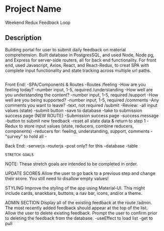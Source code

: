# Project Name

Weekend Redux Feedback Loop
## Description

Building portal for user to submit daily feedback on material comprehension. Built database in PostgresSQL, and used Node, Node pg, and Express for server-side routers, all for back end functionality. For front end, used Javascript, Axios, React, and React-Redux, to creat SPA with complete input functionality and state tracking across multiple url paths.



##

<!-- BUILD INFO GOES HERE -->



Front End:
    -SPA/Components & Routes
        -Routes
            /feeling
                -How are you feeling today?
                    -number input, 1-5, required
            /understanding
                -How well are you understanding the content?
                    -number input, 1-5, required
            /support
                -How well are you being supported?
                    -number input, 1-5, required
            /comments
                -Any comments you want to leave?
                    -text, not required
            /submit
                -Review:
                    -all input values (state)
                    -submit button
                        -save to database
                        -take to submission success page (NEW ROUTE)
                            -Submission success page
                            -success message
                            -button to submit new feedback
                                -reset all state data & return to step 1
    -Redux to store input values (state, reducers, combine reducers, components)
        -reducers for: feeling, understanding, support, comments 
        -"survey" to hold all
        -

Back End:
    -serverjs
    -routerjs
        -post only? for this 
    -database
        -table
    



    STRETCH GOALS
NOTE: These stretch goals are intended to be completed in order.

UPDATE SCORES
Allow the user to go back to a previous step and change their score. You still need to disallow empty values!

STYLING
Improve the styling of the app using Material-UI. This might include cards, snackbars, buttons, a nav bar, icons, and/or a theme.

ADMIN SECTION
Display all of the existing feedback at the route /admin. The most recently added feedback should appear at the top of the list. Allow the user to delete existing feedback. Prompt the user to confirm prior to deleting the feedback from the database.
    -useEffect to load list
    -get to pull
